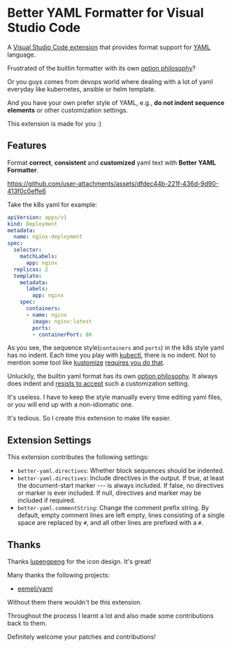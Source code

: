 # Better YAML Formatter for Visual Studio Code

A [Visual Studio Code extension](https://marketplace.visualstudio.com/items?itemName=kennylong.kubernetes-yaml-formatter) that provides format support for [YAML](https://yaml.org) language.

Frustrated of the builtin formatter with its own [option philosophy](https://prettier.io/docs/en/option-philosophy.html)?

Or you guys comes from devops world where dealing with a lot of yaml everyday like kubernetes, ansible or helm template.

And you have your own prefer style of YAML, e.g., **do not indent sequence elements** or other customization settings.

This extension is made for you :)

## Features

Format **correct**, **consistent** and **customized** yaml text with **Better YAML Formatter**.

https://github.com/user-attachments/assets/dfdec44b-221f-436d-9d90-413f0c0effe6

Take the k8s yaml for example:

```yaml
apiVersion: apps/v1
kind: Deployment
metadata:
  name: nginx-deployment
spec:
  selector:
    matchLabels:
      app: nginx
  replicas: 2
  template:
    metadata:
      labels:
        app: nginx
    spec:
      containers:
      - name: nginx
        image: nginx:latest
        ports:
        - containerPort: 80
```

As you see, the sequence style(`containers` and `ports`) in the k8s style yaml has no indent. Each time you play with [kubectl](https://kubernetes.io/docs/reference/kubectl/), there is no indent. Not to mention some tool like [kustomize](https://github.com/kubernetes-sigs/kustomize) [requires you do that](https://github.com/kubernetes-sigs/kustomize/issues/3946).

Unluckily, the builtin yaml format has its own [option philosophy](https://prettier.io/docs/en/option-philosophy.html). It always does indent and [resists to accept](https://github.com/prettier/prettier/issues/12385) such a customization setting.

It's useless. I have to keep the style manually every time editing yaml files, or you will end up with a non-idiomatic one.

It's tedious. So I create this extension to make life easier.

## Extension Settings

This extension contributes the following settings:

* `better-yaml.directives`: Whether block sequences should be indented.
* `better-yaml.directives`: Include directives in the output. If true, at least the document-start marker --- is always included. If false, no directives or marker is ever included. If null, directives and marker may be included if required.
* `better-yaml.commentString`: Change the comment prefix string. By default, empty comment lines are left empty, lines consisting of a single space are replaced by `#`, and all other lines are prefixed with a `#`.

## Thanks

Thanks [lupengpeng](https://github.com/iamlupeng1991) for the icon design. It's great!

Many thanks the following projects:

* [eemeli/yaml](https://github.com/eemeli/yaml)

Without them there wouldn't be this extension.

Throughout the process I learnt a lot and also made some contributions back to them.

Definitely welcome your patches and contributions!
